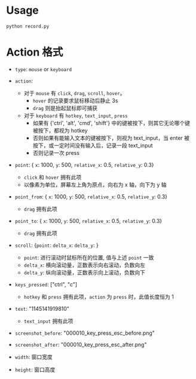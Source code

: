# Usage
```python
python record.py
```

# Action 格式

- `type`: `mouse` or `keyboard`
- `action`: 
    
    - 对于 `mouse` 有 `click`, `drag`, `scroll`, `hover`。
        - `hover` 的记录要求鼠标移动后静止 3s
        - `drag` 则是抬起鼠标即可捕获
    - 对于 `keyboard` 有 `hotkey`, `text_input`, `press`
        - 如果有 {'ctrl', 'alt', 'cmd', 'shift'} 中的键被按下，则其它无论哪个键被按下，都视为 hotkey
        - 否则如果有能输入文本的键被按下，则视为 text_input，当 enter 被按下，或一定时间没有输入后，记录一段 text_input
        - 否则记录一次 press

- `point`: { `x`: 1000, `y`: 500, `relative_x`: 0.5, `relative_y`: 0.3} 
    - `click` 和 `hover` 拥有此项
    - 以像素为单位，屏幕左上角为原点，向右为 x 轴，向下为 y 轴
- `point_from`: { `x`: 1000, `y`: 500, `relative_x`: 0.5, `relative_y`: 0.3} 
    - `drag` 拥有此项
- `point_to`: { `x`: 1000, `y`: 500, `relative_x`: 0.5, `relative_y`: 0.3} 
    - `drag` 拥有此项
- `scroll`: {`point`: `delta_x`: `delta_y`: }
    - `point`: 进行滚动时鼠标所在的位置, 值与上述 `point` 一致
    - `delta_x`:  横向滚动量，正数表示向右滚动，负数向左
    - `delta_y`:  纵向滚动量，正数表示向上滚动，负数向下
- `keys_pressed`: ["ctrl", "c"]
    - `hotkey` 和 `press` 拥有此项，`action` 为 `press` 时，此值长度恒为 1
- `text`: "1145141919810"
    - `text_input` 拥有此项

- `screenshot_before`: "000010_key_press_esc_before.png"
- `screenshot_after`: "000010_key_press_esc_after.png"
- `width`: 窗口宽度
- `height`: 窗口高度
